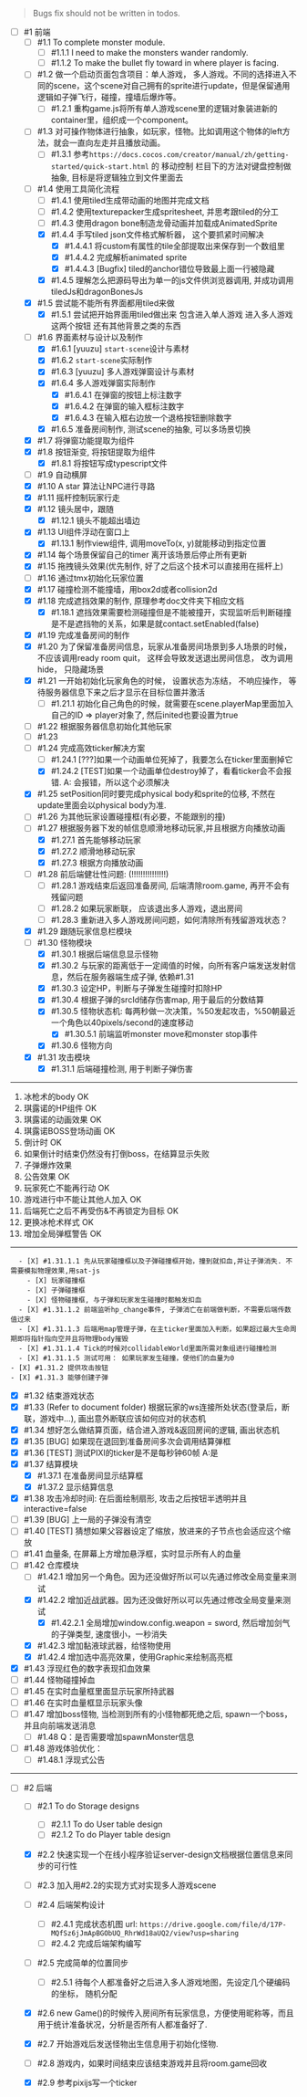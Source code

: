 ﻿> Bugs fix should not be written in todos.

- [ ] #1 前端
  - [ ] #1.1 To complete monster module.
    - [ ] #1.1.1 I need to make the monsters wander randomly.
	- [ ] #1.1.2 To make the bullet fly toward in where player is facing.
  - [ ] #1.2 做一个启动页面包含项目：单人游戏， 多人游戏。不同的选择进入不同的scene，这个scene对自己拥有的sprite进行update，但是保留通用逻辑如子弹飞行，碰撞，撞墙后爆炸等。
    - [ ] #1.2.1 重构game.js将所有单人游戏scene里的逻辑对象装进新的container里，组织成一个component。
  - [ ] #1.3 对可操作物体进行抽象，如玩家，怪物。比如调用这个物体的left方法，就会一直向左走并且播放动画。
    - [ ] #1.3.1 参考`https://docs.cocos.com/creator/manual/zh/getting-started/quick-start.html` 的 移动控制 栏目下的方法对键盘控制做抽象, 目标是将逻辑独立到文件里面去
  - [ ] #1.4 使用工具简化流程
    - [ ] #1.4.1 使用tiled生成带动画的地图并完成文档
    - [ ] #1.4.2 使用texturepacker生成spritesheet, 并思考跟tiled的分工
    - [ ] #1.4.3 使用dragon bone制造龙骨动画并加载成AnimatedSprite
    - [X] #1.4.4 手写tiled json文件格式解析器， 这个要抓紧时间解决
      - [X] #1.4.4.1 将custom有属性的tile全部提取出来保存到一个数组里
      - [X] #1.4.4.2 完成解析animated sprite 
      - [X] #1.4.4.3 [Bugfix] tiled的anchor错位导致最上面一行被隐藏
    - [X] #1.4.5 理解怎么把源码导出为单一的js文件供浏览器调用, 并成功调用tiledJs和dragonBonesJs
  - [X] #1.5 尝试能不能所有界面都用tiled来做
    - [X] #1.5.1 尝试把开始界面用tiled做出来 包含进入单人游戏 进入多人游戏 这两个按钮 还有其他背景之类的东西
  - [ ] #1.6 界面素材与设计以及制作
    - [X] #1.6.1 [yuuzu] `start-scene`设计与素材
    - [X] #1.6.2 `start-scene`实际制作
    - [X] #1.6.3 [yuuzu] 多人游戏弹窗设计与素材
    - [X] #1.6.4 多人游戏弹窗实际制作
      - [X] #1.6.4.1 在弹窗的按钮上标注数字
      - [X] #1.6.4.2 在弹窗的输入框标注数字
      - [X] #1.6.4.3 在输入框右边放一个退格按钮删除数字
    - [X] #1.6.5 准备房间制作, 测试scene的抽象, 可以多场景切换
  - [X] #1.7 将弹窗功能提取为组件 
  - [X] #1.8 按钮渐变, 将按钮提取为组件
    - [X] #1.8.1 将按钮写成typescript文件
  - [ ] #1.9 自动横屏
  - [X] #1.10 A star 算法让NPC进行寻路
  - [X] #1.11 摇杆控制玩家行走
  - [X] #1.12 镜头居中，跟随
    - [X] #1.12.1 镜头不能超出墙边
  - [X] #1.13 UI组件浮动在窗口上
    - [X] #1.13.1  制作view组件, 调用moveTo(x, y)就能移动到指定位置
  - [X] #1.14 每个场景保留自己的timer 离开该场景后停止所有更新
  - [X] #1.15 拖拽镜头效果(优先制作, 好了之后这个技术可以直接用在摇杆上)
  - [ ] #1.16 通过tmx初始化玩家位置
  - [X] #1.17 碰撞检测不能撞墙，用box2d或者collision2d
  - [X] #1.18 完成遮挡效果的制作, 原理参考doc文件夹下相应文档
    - [X] #1.18.1 遮挡效果需要检测碰撞但是不能被撞开，实现监听后判断碰撞是不是遮挡物的关系，如果是就contact.setEnabled(false)
  - [X] #1.19 完成准备房间的制作
  - [X] #1.20 为了保留准备房间信息，玩家从准备房间场景到多人场景的时候，不应该调用ready room quit， 这样会导致发送退出房间信息， 改为调用hide， 只隐藏场景
  - [X] #1.21 一开始初始化玩家角色的时候， 设置状态为冻结， 不响应操作， 等待服务器信息下来之后才显示在目标位置并激活
    - [ ] #1.21.1 初始化自己角色的时候，就需要在scene.playerMap里面加入自己的ID => player对象了, 然后inited也要设置为true
  - [ ] #1.22 根据服务器信息初始化其他玩家
  - [ ] #1.23 
  - [ ] #1.24 完成高效ticker解决方案
    - [ ] #1.24.1 [???]如果一个动画单位死掉了，我要怎么在ticker里面删掉它
    - [X] #1.24.2 [TEST]如果一个动画单位destroy掉了，看看ticker会不会报错. A: 会报错，所以这个必须解决
  - [X] #1.25 setPosition同时要完成physical body和sprite的位移, 不然在update里面会以physical body为准.
  - [ ] #1.26 为其他玩家设置碰撞框(有必要，不能跟别的撞)
  - [ ] #1.27 根据服务器下发的帧信息顺滑地移动玩家,并且根据方向播放动画 
    - [X] #1.27.1 首先能够移动玩家
    - [X] #1.27.2 顺滑地移动玩家 
    - [X] #1.27.3 根据方向播放动画 
  - [ ] #1.28 前后端健壮性问题: (!!!!!!!!!!!!!!!) 
    - [ ] #1.28.1 游戏结束后返回准备房间, 后端清除room.game, 再开不会有残留问题
    - [ ] #1.28.2 如果玩家断联， 应该退出多人游戏，退出房间
    - [ ] #1.28.3 重新进入多人游戏房间问题，如何清除所有残留游戏状态？
  - [X] #1.29 跟随玩家信息栏模块
  - [ ] #1.30 怪物模块
    - [X] #1.30.1 根据后端信息显示怪物
    - [X] #1.30.2 与玩家的距离低于一定阈值的时候，向所有客户端发送发射信息，然后在服务器端生成子弹, 依赖#1.31
    - [X] #1.30.3 设定HP，判断与子弹发生碰撞时扣除HP
    - [X] #1.30.4 根据子弹的srcId储存伤害map, 用于最后的分数结算
    - [X] #1.30.5 怪物状态机: 每两秒做一次决策，%50发起攻击，%50朝最近一个角色以40pixels/second的速度移动
      - [X] #1.30.5.1 前端监听monster move和monster stop事件
    - [X] #1.30.6 怪物方向
  - [X] #1.31 攻击模块
    - [X] #1.31.1 后端碰撞检测, 用于判断子弹伤害

-----------------------------
1. 冰枪术的body OK
2. 琪露诺的HP组件 OK
3. 琪露诺的动画效果 OK
4. 琪露诺BOSS登场动画 OK
5. 倒计时 OK
6. 如果倒计时结束仍然没有打倒boss，在结算显示失败
7. 子弹爆炸效果
8. 公告效果 OK
9. 玩家死亡不能再行动 OK
10. 游戏进行中不能让其他人加入 OK
11. 后端死亡之后不再受伤&不再锁定为目标 OK
12. 更换冰枪术样式 OK
13. 增加全局弹框警告 OK
-----------------------------


      - [X] #1.31.1.1 先从玩家碰撞框以及子弹碰撞框开始，撞到就扣血,并让子弹消失. 不需要模拟物理效果,用sat-js
        - [X] 玩家碰撞框
        - [X] 子弹碰撞框
        - [X] 怪物碰撞框, 与子弹和玩家发生碰撞时都触发扣血
      - [X] #1.31.1.2 前端监听hp_change事件, 子弹消亡在前端做判断，不需要后端传数值过来
      - [X] #1.31.1.3 后端用map管理子弹，在主ticker里面加入判断，如果超过最大生命周期即将指针指向空并且将物理body摧毁
      - [X] #1.31.1.4 Tick的时候对collidableWorld里面所需对象组进行碰撞检测
      - [X] #1.31.1.5 测试可用： 如果玩家发生碰撞，使他们的血量为0
    - [X] #1.31.2 提供攻击按钮
    - [X] #1.31.3 能够创建子弹
  - [X] #1.32 结束游戏状态
  - [X] #1.33 (Refer to document folder) 根据玩家的ws连接所处状态(登录后，断联，游戏中...), 画出意外断联应该如何应对的状态机
  - [X] #1.34 想好怎么做结算页面，结合进入游戏&返回房间的逻辑, 画出状态机
  - [X] #1.35 [BUG] 如果现在退回到准备房间多次会调用结算弹框
  - [X] #1.36 [TEST] 测试PIXI的ticker是不是每秒钟60帧 A:是
  - [X] #1.37 结算模块
    - [X] #1.37.1 在准备房间显示结算框
    - [X] #1.37.2 显示结算信息
  - [X] #1.38 攻击冷却时间: 在后面绘制扇形, 攻击之后按钮半透明并且interactive=false
  - [ ] #1.39 [BUG] 上一局的子弹没有清空
  - [ ] #1.40 [TEST] 猜想如果父容器设定了缩放，放进来的子节点也会适应这个缩放
  - [ ] #1.41 血量条, 在屏幕上方增加悬浮框，实时显示所有人的血量
  - [ ] #1.42 仓库模块
    - [ ] #1.42.1 增加另一个角色。因为还没做好所以可以先通过修改全局变量来测试
    - [X] #1.42.2 增加近战武器。因为还没做好所以可以先通过修改全局变量来测试
      - [X] #1.42.2.1 全局增加window.config.weapon = sword, 然后增加剑气的子弹类型, 速度很小，一秒消失
    - [X] #1.42.3 增加黏液球武器，给怪物使用
    - [X] #1.42.4 增加选中高亮效果，使用Graphic来绘制高亮框
  - [X] #1.43 浮现红色的数字表现扣血效果
  - [ ] #1.44 怪物碰撞掉血
  - [ ] #1.45 在实时血量框里面显示玩家所持武器
  - [ ] #1.46 在实时血量框显示玩家头像
  - [ ] #1.47 增加boss怪物, 当检测到所有的小怪物都死绝之后, spawn一个boss，并且向前端发送消息
    - [ ] #1.48 Q：是否需要增加spawnMonster信息
  - [ ] #1.48 游戏体验优化：
    - [ ] #1.48.1 浮现式公告

---

- [ ] #2 后端
  - [ ] #2.1 To do Storage designs
    - [ ] #2.1.1 To do User table design
    - [ ] #2.1.2 To do Player table design
  - [x] #2.2 快速实现一个在线小程序验证server-design文档根据位置信息来同步的可行性
  - [ ] #2.3 加入用#2.2的实现方式对实现多人游戏scene
  - [ ] #2.4 后端架构设计
    - [ ] #2.4.1 完成状态机图 url: `https://drive.google.com/file/d/17P-MQfSz6jJmApBGObUQ_RhrWd18aUQ2/view?usp=sharing`
    - [ ] #2.4.2 完成后端架构编写
  - [ ] #2.5 完成简单的位置同步
    - [ ] #2.5.1 待每个人都准备好之后进入多人游戏地图，先设定几个硬编码的坐标， 随机分配
  
  - [X] #2.6 new Game()的时候传入房间所有玩家信息，方便使用昵称等，而且用于统计准备状况，分析是否所有人都准备好了.
  - [X] #2.7 开始游戏后发送怪物出生信息用于初始化怪物.
  - [ ] #2.8 游戏内，如果时间结束应该结束游戏并且将room.game回收
  - [X] #2.9 参考pixijs写一个ticker


